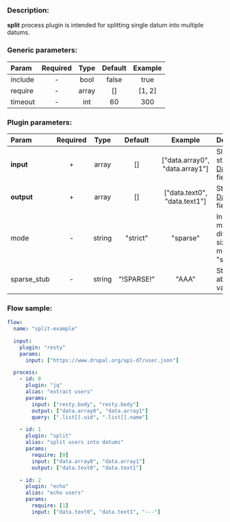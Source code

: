 ### Description:

**split** process plugin is intended for splitting single datum into multiple datums.

### Generic parameters:

| Param   | Required | Type  | Default | Example |
| :------ | :------: | :---: | :-----: | :-----: |
| include |    -     | bool  |  false  |  true   |
| require |    -     | array |   []    | [1, 2]  |
| timeout |    -     |  int  |   60    |   300   |

### Plugin parameters:

| Param       | Required |  Type  |  Default   |            Example             | Description                                             |
| :---------- | :------: | :----: | :--------: | :----------------------------: | :------------------------------------------------------ |
| **input**   |    +     | array  |     []     | ["data.array0", "data.array1"] | Slice of strings [Datum](../../concept.md) fields.      |
| **output**  |    +     | array  |     []     |  ["data.text0", "data.text1"]  | Strings [Datum](../../concept.md) fields.               |
| mode        |    -     | string |  "strict"  |            "sparse"            | Input arrays may have different sizes if mode "sparse". |
| sparse_stub |    -     | string | "!SPARSE!" |             "AAA"              | Stub for absent values.                                 |

### Flow sample:

```yaml
flow:
  name: "split-example"

  input:
    plugin: "resty"
    params:
      input: ["https://www.drupal.org/api-d7/user.json"]

  process:
    - id: 0
      plugin: "jq"
      alias: "extract users"
      params:
        input: ["resty.body", "resty.body"]
        output: ["data.array0", "data.array1"]
        query: [".list[].uid", ".list[].name"]

    - id: 1
      plugin: "split"
      alias: "split users into datums"
      params:
        require: [0]
        input: ["data.array0", "data.array1"]
        output: ["data.text0", "data.text1"]

    - id: 2
      plugin: "echo"
      alias: "echo users"
      params:
        require: [1]
        input: ["data.text0", "data.text1", "---"]
```

